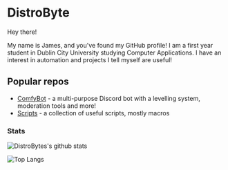 # DistroByte
Hey there!

My name is James, and you've found my GitHub profile! I am a first year student in Dublin City University studying Computer Applications. I have an interest in automation and projects I tell myself are useful!

## Popular repos

- [ComfyBot](https://www.github.com/DistroByte/ComfyBot) - a multi-purpose Discord bot with a levelling system, moderation tools and more!
- [Scripts](https://www.github.com/DistroByte/Useful-Scripts) - a collection of useful scripts, mostly macros

### Stats

![DistroBytes's github stats](https://github-readme-stats.vercel.app/api?username=DistroByte&count_private=true&show_icons=true&theme=dark)

![Top Langs](https://github-readme-stats.vercel.app/api/top-langs/?username=DistroByte&layout=compact&theme=dark)

